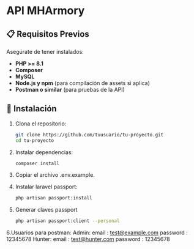 # API MHArmory

## 📋 Requisitos Previos

Asegúrate de tener instalados:

- **PHP >= 8.1**
- **Composer**
- **MySQL**
- **Node.js y npm** (para compilación de assets si aplica)
- **Postman o similar** (para pruebas de la API)

## 🚀 Instalación

1. Clona el repositorio:

   ```bash
   git clone https://github.com/tuusuario/tu-proyecto.git
   cd tu-proyecto
   ```
   
2. Instalar dependencias:

   ```bash
   composer install
   ```
3. Copiar el archivo .env.example.

4. Instalar laravel passport:
   ```bash
   php artisan passport:install
   ```
5. Generar claves passport
   ```bash
   php artisan passport:client --personal
   ```
6.Usuarios para postman:
   Admin:
      email : test@example.com
      password : 12345678
   Hunter:
      email : test@hunter.com
      password : 12345678
